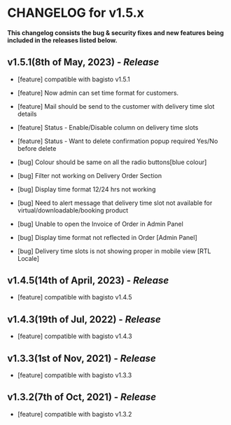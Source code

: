 # CHANGELOG for v1.5.x

#### This changelog consists the bug & security fixes and new features being included in the releases listed below.

## **v1.5.1(8th of May, 2023)** - *Release*

* [feature] compatible with bagisto v1.5.1

* [feature] Now admin can set time format for customers.

* [feature] Mail should be send to the customer with delivery time slot details

* [feature] Status - Enable/Disable column on delivery time slots

* [feature] Status - Want to delete confirmation popup required Yes/No before delete  

* [bug] Colour should be same on all the radio buttons[blue colour]

* [bug] Filter not working on Delivery Order Section

* [bug] Display time format 12/24 hrs not working

* [bug] Need to alert message that delivery time slot not available for virtual/downloadable/booking product

* [bug] Unable to open the Invoice of Order in Admin Panel

* [bug] Display time format not reflected in Order [Admin Panel]

* [bug] Delivery time slots is not showing proper in mobile view [RTL Locale]


## **v1.4.5(14th of April, 2023)** - *Release*

* [feature] compatible with bagisto v1.4.5

## **v1.4.3(19th of Jul, 2022)** - *Release*

* [feature] compatible with bagisto v1.4.3

## **v1.3.3(1st of Nov, 2021)** - *Release*

* [feature] compatible with bagisto v1.3.3

## **v1.3.2(7th of Oct, 2021)** - *Release*

* [feature] compatible with bagisto v1.3.2
